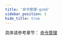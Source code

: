 ```yaml
---
title: '命令管理-gcmd'
sidebar_position: 3
hide_title: true
---
```


具体请参考章节： [命令管理](../../核心组件-重点/命令管理/命令管理.md)